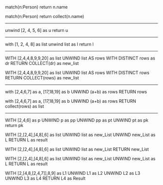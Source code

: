 match(n:Person)
return n.name

match(n:Person)
return collect(n.name)

--------------------------------------------------


unwind [2, 4, 5, 6] as u
return u


--------------------------------------------------

with [1, 2, 4, 8] as list
unwind list as l
return l

--------------------------------------------------

WITH [2,4,4,8,9,9,20] as list
UNWIND list AS rows
WITH DISTINCT rows as dr
RETURN COLLECT(dr) as new_list

WITH [2,4,4,8,9,9,20] as list
UNWIND list AS rows
WITH DISTINCT rows 
RETURN COLLECT(rows) as new_list

--------------------------------------------------

with 
[2,4,6,7] as a,
[17,18,19] as b
UNWIND (a+b) as rows
RETURN rows


with 
[2,4,6,7] as a,
[17,18,19] as b
UNWIND (a+b) as rows
RETURN collect(rows) as list


--------------------------------------------------

WITH [2,4,6] as p
UNWIND p as pp
UNWIND pp as pt
UNWIND pt as pk
return pk

WITH [2,[2,4],[4,8],6] as list
UNWIND list as new_List
UNWIND new_List as L
RETURN L as result

WITH [2,[2,4],[4,8],6] as list
UNWIND list as new_List
RETURN new_List

WITH [2,[2,4],[4,8],6] as list
UNWIND list as new_List
UNWIND new_List as L
RETURN L as result


WITH [2,[4,8,[2,4,7]],8,9] as L1
UNWIND L1 as L2
UNWIND L2 as L3
UNWIND L3 as L4
RETURN L4 as Result